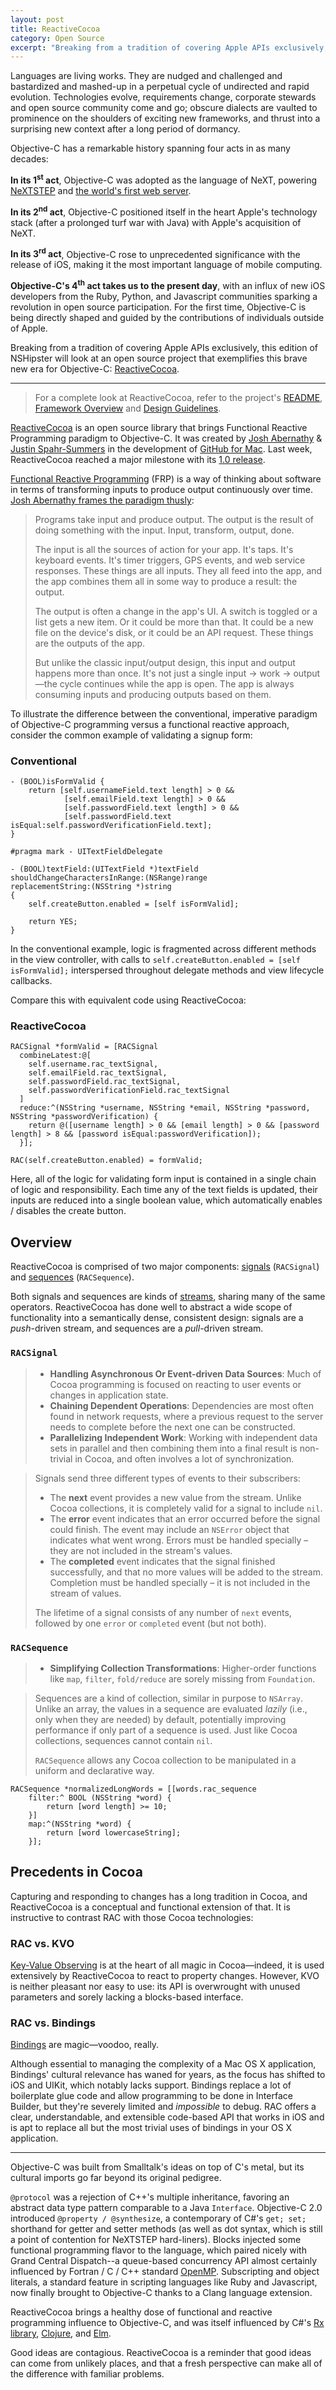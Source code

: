 ```yaml
---
layout: post
title: ReactiveCocoa
category: Open Source
excerpt: "Breaking from a tradition of covering Apple APIs exclusively, this edition of NSHipster will look at an open source project that exemplifies a brave new era of open source contribution to Objective-C: ReactiveCocoa."
---
```


Languages are living works. They are nudged and challenged and bastardized and mashed-up in a perpetual cycle of undirected and rapid evolution. Technologies evolve, requirements change, corporate stewards and open source community come and go; obscure dialects are vaulted to prominence on the shoulders of exciting new frameworks, and thrust into a surprising new context after a long period of dormancy.

Objective-C has a remarkable history spanning four acts in as many decades:

**In its 1<sup>st</sup> act**, Objective-C was adopted as the language of NeXT, powering [NeXTSTEP](http://en.wikipedia.org/wiki/NeXTSTEP) and [the world's first web server](http://en.wikipedia.org/wiki/Web_server#History).

**In its 2<sup>nd</sup> act**, Objective-C positioned itself in the heart Apple's technology stack (after a prolonged turf war with Java) with Apple's acquisition of NeXT.

**In its 3<sup>rd</sup> act**, Objective-C rose to unprecedented significance with the release of iOS, making it the most important language of mobile computing.

**Objective-C's 4<sup>th</sup> act takes us to the present day**, with an influx of new iOS developers from the Ruby, Python, and Javascript communities sparking a revolution in open source participation. For the first time, Objective-C is being directly shaped and guided by the contributions of individuals outside of Apple.

Breaking from a tradition of covering Apple APIs exclusively, this edition of NSHipster will look at an open source project that exemplifies this brave new era for Objective-C: [ReactiveCocoa](https://github.com/ReactiveCocoa/ReactiveCocoa).

---

> For a complete look at ReactiveCocoa, refer to the project's [README](https://github.com/ReactiveCocoa/ReactiveCocoa/blob/master/README.md), [Framework Overview](https://github.com/ReactiveCocoa/ReactiveCocoa/blob/master/Documentation/FrameworkOverview.md) and [Design Guidelines](https://github.com/ReactiveCocoa/ReactiveCocoa/blob/master/Documentation/DesignGuidelines.md).

[ReactiveCocoa](https://github.com/ReactiveCocoa/ReactiveCocoa) is an open source library that brings Functional Reactive Programming paradigm to Objective-C. It was created by [Josh Abernathy](https://github.com/joshaber) & [Justin Spahr-Summers](https://github.com/jspahrsummers) in the development of [GitHub for Mac](http://mac.github.com). Last week, ReactiveCocoa reached a major milestone with its [1.0 release](https://github.com/ReactiveCocoa/ReactiveCocoa/tree/v1.0.0).

[Functional Reactive Programming](http://en.wikipedia.org/wiki/Functional_reactive_programming) (FRP) is a way of thinking about software in terms of transforming inputs to produce output continuously over time. [Josh Abernathy frames the paradigm thusly](http://blog.maybeapps.com/post/42894317939/input-and-output):

> Programs take input and produce output. The output is the result of doing something with the input. Input, transform, output, done.
>
> The input is all the sources of action for your app. It's taps. It's keyboard events. It's timer triggers, GPS events, and web service responses. These things are all inputs. They all feed into the app, and the app combines them all in some way to produce a result: the output.
>
> The output is often a change in the app's UI. A switch is toggled or a list gets a new item. Or it could be more than that. It could be a new file on the device's disk, or it could be an API request. These things are the outputs of the app.
>
> But unlike the classic input/output design, this input and output happens more than once. It's not just a single input → work → output—the cycle continues while the app is open. The app is always consuming inputs and producing outputs based on them.

To illustrate the difference between the conventional, imperative paradigm of Objective-C programming versus a functional reactive approach, consider the common example of validating a signup form:

### Conventional

~~~{objective-c}
- (BOOL)isFormValid {
    return [self.usernameField.text length] > 0 &&
            [self.emailField.text length] > 0 &&
            [self.passwordField.text length] > 0 &&
            [self.passwordField.text isEqual:self.passwordVerificationField.text];
}

#pragma mark - UITextFieldDelegate

- (BOOL)textField:(UITextField *)textField
shouldChangeCharactersInRange:(NSRange)range
replacementString:(NSString *)string
{
    self.createButton.enabled = [self isFormValid];

    return YES;
}
~~~

In the conventional example, logic is fragmented across different methods in the view controller, with calls to `self.createButton.enabled = [self isFormValid];` interspersed throughout delegate methods and view lifecycle callbacks.

Compare this with equivalent code using ReactiveCocoa:

### ReactiveCocoa

~~~{objective-c}
RACSignal *formValid = [RACSignal
  combineLatest:@[
    self.username.rac_textSignal,
    self.emailField.rac_textSignal,
    self.passwordField.rac_textSignal,
    self.passwordVerificationField.rac_textSignal
  ]
  reduce:^(NSString *username, NSString *email, NSString *password, NSString *passwordVerification) {
    return @([username length] > 0 && [email length] > 0 && [password length] > 8 && [password isEqual:passwordVerification]);
  }];

RAC(self.createButton.enabled) = formValid;
~~~

Here, all of the logic for validating form input is contained in a single chain of logic and responsibility. Each time any of the text fields is updated, their inputs are reduced into a single boolean value, which automatically enables / disables the create button.

## Overview

ReactiveCocoa is comprised of two major components: [signals](https://github.com/ReactiveCocoa/ReactiveCocoa/blob/master/Documentation/FrameworkOverview.md#signals) (`RACSignal`) and [sequences](https://github.com/ReactiveCocoa/ReactiveCocoa/blob/master/Documentation/FrameworkOverview.md#sequences) (`RACSequence`).

Both signals and sequences are kinds of [streams](https://github.com/ReactiveCocoa/ReactiveCocoa/blob/master/Documentation/FrameworkOverview.md#streams), sharing many of the same operators. ReactiveCocoa has done well to abstract a wide scope of functionality into a semantically dense, consistent design: signals are a _push_-driven stream, and sequences are a _pull_-driven stream.

### `RACSignal`

> - **Handling Asynchronous Or Event-driven Data Sources**: Much of Cocoa programming is focused on reacting to user events or changes in application state.
> - **Chaining Dependent Operations**: Dependencies are most often found in network requests, where a previous request to the server needs to complete before the next one can be constructed.
> - **Parallelizing Independent Work**: Working with independent data sets in parallel and then combining them into a final result is non-trivial in Cocoa, and often involves a lot of synchronization.

> Signals send three different types of events to their subscribers:
>
> * The **next** event provides a new value from the stream. Unlike Cocoa collections, it is
   completely valid for a signal to include `nil`.
> * The **error** event indicates that an error occurred before the signal could
   finish. The event may include an `NSError` object that indicates what went
   wrong. Errors must be handled specially – they are not included in the
   stream's values.
> * The **completed** event indicates that the signal finished successfully, and
   that no more values will be added to the stream. Completion must be handled
   specially – it is not included in the stream of values.
>
> The lifetime of a signal consists of any number of `next` events, followed by
one `error` or `completed` event (but not both).

### `RACSequence`

> - **Simplifying Collection Transformations**: Higher-order functions like `map`, `filter`, `fold/reduce` are sorely missing from `Foundation`.

> Sequences are a kind of collection, similar in purpose to `NSArray`. Unlike
an array, the values in a sequence are evaluated _lazily_ (i.e., only when they
are needed) by default, potentially improving performance if only part of
a sequence is used. Just like Cocoa collections, sequences cannot contain `nil`.
>
> `RACSequence` allows any Cocoa collection to be manipulated in a uniform and declarative way.

~~~{objective-c}
RACSequence *normalizedLongWords = [[words.rac_sequence
    filter:^ BOOL (NSString *word) {
        return [word length] >= 10;
    }]
    map:^(NSString *word) {
        return [word lowercaseString];
    }];
~~~

## Precedents in Cocoa

Capturing and responding to changes has a long tradition in Cocoa, and ReactiveCocoa is a conceptual and functional extension of that. It is instructive to contrast RAC with those Cocoa technologies:

### RAC vs. KVO

[Key-Value Observing](http://developer.apple.com/library/mac/#documentation/Cocoa/Conceptual/KeyValueObserving/KeyValueObserving.html) is at the heart of all magic in Cocoa—indeed, it is used extensively by ReactiveCocoa to react to property changes. However, KVO is neither pleasant nor easy to use: its API is overwrought with unused parameters and sorely lacking a blocks-based interface.

### RAC vs. Bindings

[Bindings](https://developer.apple.com/library/mac/#documentation/Cocoa/Conceptual/CocoaBindings/CocoaBindings.html) are magic—voodoo, really.

Although essential to managing the complexity of a Mac OS X application, Bindings' cultural relevance has waned for years, as the focus has shifted to iOS and UIKit, which notably lacks support. Bindings replace a lot of boilerplate glue code and allow programming to be done in Interface Builder, but they're severely limited and _impossible_ to debug. RAC offers a clear, understandable, and extensible code-based API that works in iOS and is apt to replace all but the most trivial uses of bindings in your OS X application.

---

Objective-C was built from Smalltalk's ideas on top of C's metal, but its cultural imports go far beyond its original pedigree.

`@protocol` was a rejection of C++'s multiple inheritance, favoring an abstract data type pattern comparable to a Java `Interface`. Objective-C 2.0 introduced `@property / @synthesize`, a contemporary of C#'s `get; set;` shorthand for getter and setter methods (as well as dot syntax, which is still a point of contention for NeXTSTEP hard-liners). Blocks injected some functional programming flavor to the language, which paired nicely with Grand Central Dispatch--a queue-based concurrency API almost certainly influenced by Fortran / C / C++ standard [OpenMP](http://en.wikipedia.org/wiki/OpenMP). Subscripting and object literals, a standard feature in scripting languages like Ruby and Javascript, now finally brought to Objective-C thanks to a Clang language extension.

ReactiveCocoa brings a healthy dose of functional and reactive programming influence to Objective-C, and was itself influenced by C#'s [Rx library](http://msdn.microsoft.com/en-us/data/gg577609.aspx), [Clojure](http://en.wikipedia.org/wiki/Clojure), and [Elm][2].

Good ideas are contagious. ReactiveCocoa is a reminder that good ideas can come from unlikely places, and that a fresh perspective can make all of the difference with familiar problems.

[1]: http://en.wikipedia.org/wiki/State_(computer_science)#Program_state
[2]: http://en.wikipedia.org/wiki/Elm_(programming_language)
